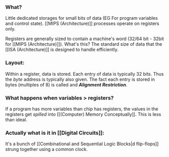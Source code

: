 ### What?
Little dedicated storages for small bits of data (EG For program variables and control state). [[MIPS (Architecture)]] processes operate on registers only. 

Registers are generally sized to contain a machine's word (32/64 bit - 32bit for [[MIPS (Architecture)]]). What's this? The standard size of data that the [[ISA (Architecture)]] is designed to handle efficiently. 

### Layout:
Within a register, data is stored. Each entry of data is typically 32 bits. Thus the *byte* address is typically also given. The fact each entry is stored in bytes (multiples of 8) is called and ***Alignment Restriction***. 

### What happens when variables > registers?
If a program has more variables than chip has registers, the values in the registers get *spilled* into [[(Computer) Memory Conceptually]]. This is less than ideal. 

### Actually what is it in [[Digital Circuits]]:
It's a bunch of [[Combinational and Sequential Logic Blocks|d flip-flops]] strung together using a common clock. 